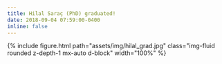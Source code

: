 ```yaml
---
title: Hilal Saraç (PhD) graduated!
date: 2018-09-04 07:59:00-0400
inline: false
---
```


{% include figure.html path="assets/img/hilal_grad.jpg" class="img-fluid rounded z-depth-1 mx-auto d-block" width="100%" %}